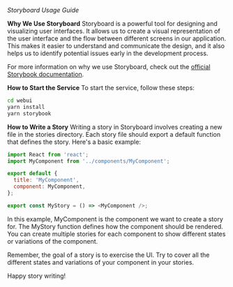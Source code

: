 *Storyboard Usage Guide*

**Why We Use Storyboard**
Storyboard is a powerful tool for designing and visualizing user interfaces. It allows us to create a visual representation of the user interface and the flow between different screens in our application. This makes it easier to understand and communicate the design, and it also helps us to identify potential issues early in the development process.

For more information on why we use Storyboard, check out the [official Storybook documentation](https://storybook.js.org/docs/react/get-started/introduction).


**How to Start the Service**
To start the service, follow these steps:

```bash
cd webui
yarn install
yarn storybook
```

**How to Write a Story**
Writing a story in Storyboard involves creating a new file in the stories directory. Each story file should export a default function that defines the story. Here's a basic example:

```javascript
import React from 'react';
import MyComponent from '../components/MyComponent';

export default {
  title: 'MyComponent',
  component: MyComponent,
};

export const MyStory = () => <MyComponent />;
```

In this example, MyComponent is the component we want to create a story for. The MyStory function defines how the component should be rendered. You can create multiple stories for each component to show different states or variations of the component.

Remember, the goal of a story is to exercise the UI. Try to cover all the different states and variations of your component in your stories.

Happy story writing!